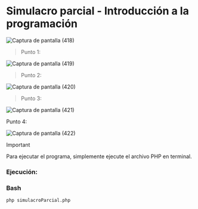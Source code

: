 # Simulacro parcial - Introducción a la programación

![Captura de pantalla (418)](https://github.com/rociocarvajal/SimulacroParcial/assets/136781946/b70e181e-04ae-474b-b1eb-d40b3c27b716)

> Punto 1:

![Captura de pantalla (419)](https://github.com/rociocarvajal/SimulacroParcial/assets/136781946/34d37cbe-309c-4259-a89a-454023aa9a8e)

> Punto 2:

![Captura de pantalla (420)](https://github.com/rociocarvajal/SimulacroParcial/assets/136781946/95e928b2-122e-4275-bb2b-2e1ba5277061)

> Punto 3:

![Captura de pantalla (421)](https://github.com/rociocarvajal/SimulacroParcial/assets/136781946/0c1ba29d-bff7-4807-b31d-aaacf5b251de)

Punto 4:

![Captura de pantalla (422)](https://github.com/rociocarvajal/SimulacroParcial/assets/136781946/1f22e282-a1dc-49a0-9b9e-b8068be54667)

> [!IMPORTANT]
> Para ejecutar el programa, simplemente ejecute el archivo PHP en terminal.

### Ejecución:

### Bash

```
php simulacroParcial.php
```
